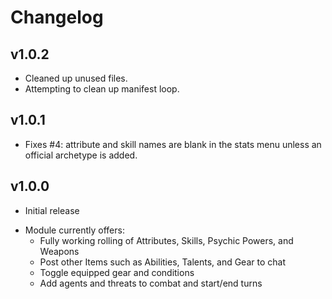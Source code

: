 # Changelog

## v1.0.2
- Cleaned up unused files.
- Attempting to clean up manifest loop.

## v1.0.1
- Fixes #4: attribute and skill names are blank in the stats menu unless an official archetype is added.

## v1.0.0
* Initial release
- Module currently offers: 
  - Fully working rolling of Attributes, Skills, Psychic Powers, and Weapons
  - Post other Items such as Abilities, Talents, and Gear to chat
  - Toggle equipped gear and conditions
  - Add agents and threats to combat and start/end turns
  
